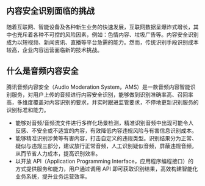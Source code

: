## 内容安全识别面临的挑战
随着互联网、智能设备及各种新生业务的快速发展，互联网数据呈爆炸式增长，其中也充斥着各种不可控的风险因素，例如：色情内容、垃圾广告等。内容安全识别成为以短视频、新闻资讯、直播等平台急需的能力。然而，传统识别手段识别成本较高，企业内容运营面临新的技术挑战。

## 什么是音频内容安全
腾讯音频内容安全（Audio Moderation System，AMS）是一款音频内容智能识别服务，对用户上传的音频进行内容安全识别，能够做到识别准确率高、召回率高，多维度覆盖对内容识别的要求，并实时跟进监管要求，不停地更新识别服务的识别标准和能力。
- 能够对音频/音频流文件进行多样化场景检测，精准识别音频中出现可能令人反感、不安全或不适宜的内容，有效降低内容违规风险与有害信息识别成本。
- 能够精准识别涉黄等有害内容，打击自定义的违规类型。识别结果分为正常、疑似与违规三部分，建议放行正常音频，人工识别疑似音频，屏蔽违规音频，从而节省人力成本，提高识别效率。
- 以开放 API（Application Programming Interface，应用程序编程接口）的方式提供服务和能力，用户通过调用 API 即可获取识别结果，高效构建智能化业务系统，提升业务运营效率。
